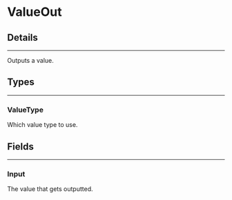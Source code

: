# ValueOut

## Details

---

Outputs a value.

## Types

---

### ValueType

Which value type to use.

## Fields

---

### Input

The value that gets outputted.
